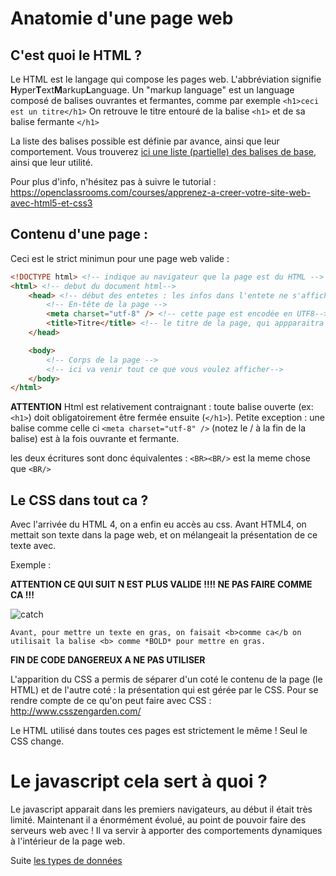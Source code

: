 # Anatomie d'une page web

## C'est quoi le HTML ?

Le HTML est le langage qui compose les pages web. L'abbréviation signifie **H**yper**T**ext**M**arkup**L**anguage. 
Un "markup language" est un language composé de balises ouvrantes et fermantes, comme par exemple ```<h1>ceci est un titre</h1>```
On retrouve le titre entouré de la balise ```<h1>``` et de sa balise fermante ```</h1>```

La liste des balises possible est définie par avance, ainsi que leur comportement. Vous trouverez [ici une liste (partielle) des balises de base](https://openclassrooms.com/courses/apprenez-a-creer-votre-site-web-avec-html5-et-css3/memento-des-balises-html), ainsi que leur utilité. 

Pour plus d'info, n'hésitez pas à suivre le tutorial : https://openclassrooms.com/courses/apprenez-a-creer-votre-site-web-avec-html5-et-css3

## Contenu d'une page :

Ceci est le strict minimun pour une page web valide :
```html
<!DOCTYPE html> <!-- indique au navigateur que la page est du HTML -->
<html> <!-- debut du document html--> 
    <head> <!-- début des entetes : les infos dans l'entete ne s'affichent pas, mais sont chargées en premier par le navigateur-->
        <!-- En-tête de la page -->
        <meta charset="utf-8" /> <!-- cette page est encodée en UTF8-->
        <title>Titre</title> <!-- le titre de la page, qui appparaitra dans l'onglet du navigateur-->
    </head>

    <body>
        <!-- Corps de la page -->
        <!-- ici va venir tout ce que vous voulez afficher-->
    </body>
</html>
```

**ATTENTION** Html est relativement contraignant : toute balise ouverte (ex: ```<h1>```) doit obligatoirement être fermée ensuite (```</h1>```).
Petite exception : une balise comme celle ci ```<meta charset="utf-8" />``` (notez le / à la fin de la balise) est à la fois ouvrante et fermante. 

les deux écritures sont donc équivalentes : ```<BR><BR/>``` est la meme chose que ```<BR/>```

## Le CSS dans tout ca ?

Avec l'arrivée du HTML 4, on a enfin eu accès au css. Avant HTML4, on mettait son texte dans la page web, et on mélangeait la présentation de ce texte avec. 

Exemple :

**ATTENTION CE QUI SUIT N EST PLUS VALIDE !!!! NE PAS FAIRE COMME CA !!!**

![catch](http://i.skyrock.net/0643/85670643/pics/3119899273_1_3_NVT9joQe.jpg)

```Avant, pour mettre un texte en gras, on faisait <b>comme ca</b on utilisait la balise <b> comme *BOLD* pour mettre en gras.```

**FIN DE CODE DANGEREUX A NE PAS UTILISER**

L'apparition du CSS a permis de séparer d'un coté le contenu de la page (le HTML) et de l'autre coté : la présentation qui est gérée par le CSS.
Pour se rendre compte de ce qu'on peut faire avec CSS : http://www.csszengarden.com/

Le HTML utilisé dans toutes ces pages est strictement le même ! Seul le CSS change.

# Le javascript cela sert à quoi ?

Le javascript apparait dans les premiers navigateurs, au début il était très limité. Maintenant il a énormément évolué, au point de pouvoir faire des serveurs web avec !
Il va servir à apporter des comportements dynamiques à l'intérieur de la page web.

Suite [les types de données](./03-les-types-de-donnees.md)
